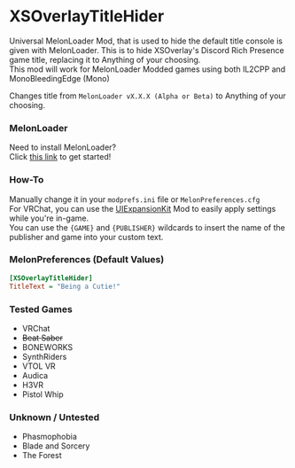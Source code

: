 # XSOverlayTitleHider
Universal MelonLoader Mod, that is used to hide the default title console is given with MelonLoader. This is to hide XSOverlay's Discord Rich Presence game title, replacing it to Anything of your choosing.<br>
This mod will work for MelonLoader Modded games using both IL2CPP and MonoBleedingEdge (Mono)

Changes title from `MelonLoader vX.X.X (Alpha or Beta)` to Anything of your choosing.

### MelonLoader
Need to install MelonLoader?<br>
Click [this link](https://melonwiki.xyz/) to get started!

### How-To
Manually change it in your `modprefs.ini` file or `MelonPreferences.cfg`<br>
For VRChat, you can use the [UIExpansionKit](https://github.com/knah/VRCMods) Mod to easily apply settings while you're in-game.<br>
You can use the `{GAME}` and `{PUBLISHER}` wildcards to insert the name of the publisher and game into your custom text.

### MelonPreferences (Default Values)
```ini
[XSOverlayTitleHider]
TitleText = "Being a Cutie!"
```

### Tested Games
- VRChat
- ~~Beat Saber~~
- BONEWORKS
- SynthRiders
- VTOL VR
- Audica
- H3VR
- Pistol Whip

### Unknown / Untested
- Phasmophobia
- Blade and Sorcery
- The Forest
